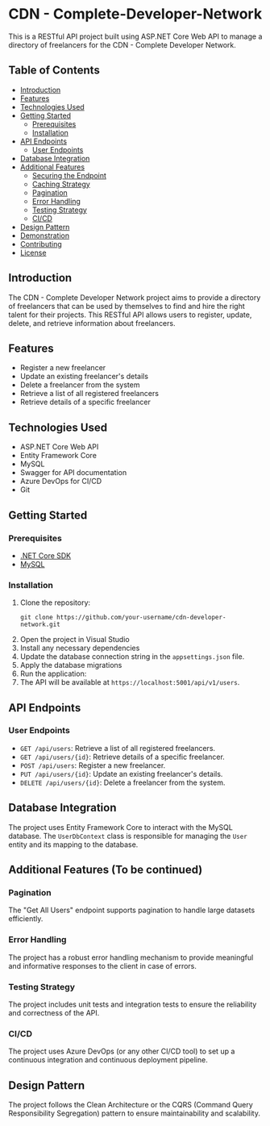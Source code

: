 # CDN - Complete-Developer-Network

This is a RESTful API project built using ASP.NET Core Web API to manage a directory of freelancers for the CDN - Complete Developer Network.

## Table of Contents
- [Introduction](#introduction)
- [Features](#features)
- [Technologies Used](#technologies-used)
- [Getting Started](#getting-started)
  - [Prerequisites](#prerequisites)
  - [Installation](#installation)
- [API Endpoints](#api-endpoints)
  - [User Endpoints](#user-endpoints)
- [Database Integration](#database-integration)
- [Additional Features](#additional-features)
  - [Securing the Endpoint](#securing-the-endpoint)
  - [Caching Strategy](#caching-strategy)
  - [Pagination](#pagination)
  - [Error Handling](#error-handling)
  - [Testing Strategy](#testing-strategy)
  - [CI/CD](#ci-cd)
- [Design Pattern](#design-pattern)
- [Demonstration](#demonstration)
- [Contributing](#contributing)
- [License](#license)

## Introduction
The CDN - Complete Developer Network project aims to provide a directory of freelancers that can be used by themselves to find and hire the right talent for their projects. This RESTful API allows users to register, update, delete, and retrieve information about freelancers.

## Features
- Register a new freelancer
- Update an existing freelancer's details
- Delete a freelancer from the system
- Retrieve a list of all registered freelancers
- Retrieve details of a specific freelancer

## Technologies Used
- ASP.NET Core Web API
- Entity Framework Core
- MySQL 
- Swagger for API documentation
- Azure DevOps for CI/CD
- Git

## Getting Started

### Prerequisites
- [.NET Core SDK](https://dotnet.microsoft.com/download)
- [MySQL](https://www.mysql.com/downloads/) 

### Installation
1. Clone the repository:
   ```
   git clone https://github.com/your-username/cdn-developer-network.git
   ```
2. Open the project in Visual Studio
3. Install any necessary dependencies
4. Update the database connection string in the `appsettings.json` file.
5. Apply the database migrations
6. Run the application:
7. The API will be available at `https://localhost:5001/api/v1/users`.

## API Endpoints

### User Endpoints
- `GET /api/users`: Retrieve a list of all registered freelancers.
- `GET /api/users/{id}`: Retrieve details of a specific freelancer.
- `POST /api/users`: Register a new freelancer.
- `PUT /api/users/{id}`: Update an existing freelancer's details.
- `DELETE /api/users/{id}`: Delete a freelancer from the system.

## Database Integration
The project uses Entity Framework Core to interact with the MySQL database. The `UserDbContext` class is responsible for managing the `User` entity and its mapping to the database.

## Additional Features (To be continued)

### Pagination
The "Get All Users" endpoint supports pagination to handle large datasets efficiently.

### Error Handling
The project has a robust error handling mechanism to provide meaningful and informative responses to the client in case of errors.

### Testing Strategy
The project includes unit tests and integration tests to ensure the reliability and correctness of the API.

### CI/CD
The project uses Azure DevOps (or any other CI/CD tool) to set up a continuous integration and continuous deployment pipeline.

## Design Pattern
The project follows the Clean Architecture or the CQRS (Command Query Responsibility Segregation) pattern to ensure maintainability and scalability.
